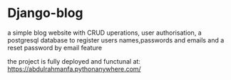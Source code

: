 # Django-blog

a simple blog website with CRUD uperations, user authorisation, a postgresql database to register users names,passwords and emails
and a reset password by email feature

the project is fully deployed and functunal at:
https://abdulrahmanfa.pythonanywhere.com/
